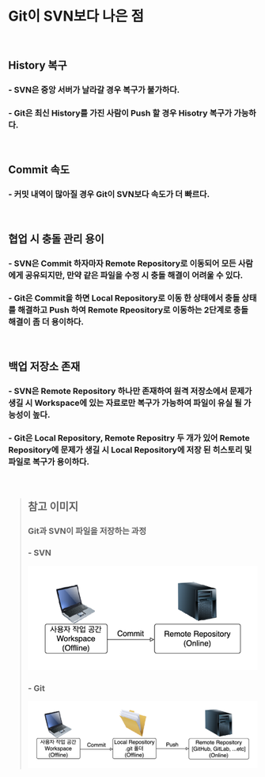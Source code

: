 # Git이 SVN보다 나은 점

<br>

## History 복구
### - SVN은 중앙 서버가 날라갈 경우 복구가 불가하다.
### - Git은 최신 History를 가진 사람이 Push 할 경우 Hisotry 복구가 가능하다.

<br>

## Commit 속도
### - 커밋 내역이 많아질 경우 Git이 SVN보다 속도가 더 빠르다.

<br>

## 협업 시 충돌 관리 용이
### - SVN은 Commit 하자마자 Remote Repository로 이동되어 모든 사람에게 공유되지만, 만약 같은 파일을 수정 시 충돌 해결이 어려울 수 있다.
### - Git은 Commit을 하면 Local Repository로 이동 한 상태에서 충돌 상태를 해결하고 Push 하여 Remote Rpeository로 이동하는 2단계로 충돌 해결이 좀 더 용이하다.  

<br>

## 백업 저장소 존재
### - SVN은 Remote Repository 하나만 존재하여 원격 저장소에서 문제가 생길 시 Workspace에 있는 자료로만 복구가 가능하여 파일이 유실 될 가능성이 높다. 
### - Git은 Local Repository, Remote Repositry 두 개가 있어 Remote Repository에 문제가 생길 시 Local Repository에 저장 된 히스토리 및 파일로 복구가 용이하다.

<br>

> ## 참고 이미지
> ### Git과 SVN이 파일을 저장하는 과정
> ### - SVN
> ![SVN-Commit-Flow](../images/SVN-Commit-Flow.png)
> ### - Git
> ![Git-Commit-Push-Flow](../images/Git-Commit-Push-Flow.png)